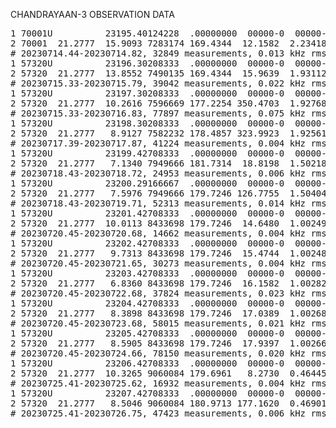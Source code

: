 CHANDRAYAAN-3 OBSERVATION DATA

<pre>1 70001U          23195.40124228  .00000000  00000-0  00000-0 0    04
2 70001  21.2777  15.9093 7283174 169.4344  12.1582  2.23418269    02
# 20230714.44-20230714.82, 32849 measurements, 0.013 kHz rms
1 57320U          23196.30208333  .00000000  00000-0  00000-0 0    03
2 57320  21.2777  13.8552 7490135 169.4344  15.9639  1.93112007    06
# 20230715.33-20230715.79, 39042 measurements, 0.022 kHz rms
1 57320U          23197.30208333  .00000000  00000-0  00000-0 0    04
2 57320  21.2777  10.2616 7596669 177.2254 350.4703  1.92768114    08
# 20230715.33-20230716.83, 77897 measurements, 0.075 kHz rms
1 57320U          23198.30208333  .00000000  00000-0  00000-0 0    05
2 57320  21.2777   8.9127 7582232 178.4857 323.9923  1.92561516    08
# 20230717.39-20230717.87, 41224 measurements, 0.004 kHz rms
1 57320U          23199.42708333  .00000000  00000-0  00000-0 0    04
2 57320  21.2777   7.1340 7949666 181.7314  18.8198  1.50218614    05
# 20230718.43-20230718.72, 24953 measurements, 0.006 kHz rms
1 57320U          23200.29166667  .00000000  00000-0  00000-0 0    00
2 57320  21.2777   7.5976 7949666 179.7246 126.7755  1.50404772    05
# 20230718.43-20230719.71, 52313 measurements, 0.014 kHz rms
1 57320U          23201.42708333  .00000000  00000-0  00000-0 0    08
2 57320  21.2777  10.0113 8433698 179.7246  14.6480  1.00249321    03
# 20230720.45-20230720.68, 14662 measurements, 0.004 kHz rms
1 57320U          23202.42708333  .00000000  00000-0  00000-0 0    09
2 57320  21.2777   9.7313 8433698 179.7246  15.4744  1.00248067    08
# 20230720.45-20230721.65, 30273 measurements, 0.004 kHz rms
1 57320U          23203.42708333  .00000000  00000-0  00000-0 0    00
2 57320  21.2777   6.8360 8433698 179.7246  16.1582  1.00282301    05
# 20230720.45-20230722.68, 37824 measurements, 0.023 kHz rms
1 57320U          23204.42708333  .00000000  00000-0  00000-0 0    01
2 57320  21.2777   8.3898 8433698 179.7246  17.0389  1.00268886    05
# 20230720.45-20230723.68, 58015 measurements, 0.021 kHz rms
1 57320U          23205.42708333  .00000000  00000-0  00000-0 0    02
2 57320  21.2777   8.5905 8433698 179.7246  17.9397  1.00266860    04
# 20230720.45-20230724.66, 78150 measurements, 0.020 kHz rms
1 57320U          23206.42708333  .00000000  00000-0  00000-0 0    03
2 57320  21.2777  10.3265 9060084 179.6961   8.2730  0.46445977    04
# 20230725.41-20230725.62, 16932 measurements, 0.004 kHz rms
1 57320U          23207.42708333  .00000000  00000-0  00000-0 0    04
2 57320  21.2777   8.5046 9060084 180.9713 177.1620  0.46901620    06
# 20230725.41-20230726.75, 47423 measurements, 0.006 kHz rms</pre> 

